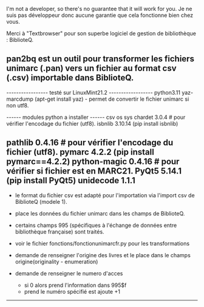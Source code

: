 I'm not a developer, so there's no guarantee that it will work for you.
Je ne suis pas développeur donc aucune garantie que cela fonctionne bien chez vous.


Merci à "Textbrowser" pour son superbe logiciel de gestion de bibliothèque : BiblioteQ.

pan2bq est un outil pour transformer les fichiers unimarc (.pan) 
vers un fichier au format csv (.csv) importable dans BiblioteQ.
------------------------------------------------------------
----------------- testé sur LinuxMint21.2 ------------------
python3.11
yaz-marcdump (apt-get install yaz) - permet de convertir le fichier unimarc si non utf8.

------ modules python a installer ------
csv
os
sys
chardet 3.0.4 # pour vérifier l'encodage du fichier (utf8).
isbnlib 3.10.14 (pip install isbnlib)

pathlib 0.4.16 # pour vérifier l'encodage du fichier (utf8).
pymarc 4.2.2 (pip install pymarc==4.2.2)
python-magic 0.4.16 # pour vérifier si fichier est en MARC21.
PyQt5 5.14.1 (pip install PyQt5)
unidecode 1.1.1 
------------------------------------------------------------
- le format du fichier csv est adapté pour l'importation via l'import csv de BiblioteQ (modele 1).
- place les données du fichier unimarc dans les champs de BiblioteQ.
- certains champs 995 (spécifiques à l'échange de données entre bibliothèque française) sont traités.

- voir le fichier fonctions/fonctionunimarcfr.py pour les transformations

- demande de renseigner l'origine des livres et le place dans le champs origine(originality - enumeration)
- demande de renseigner le numero d'acces
     - si 0 alors prend l'information dans 995$f
     - prend le numéro spécifié est ajoute +1
------------------------------------------------------------
